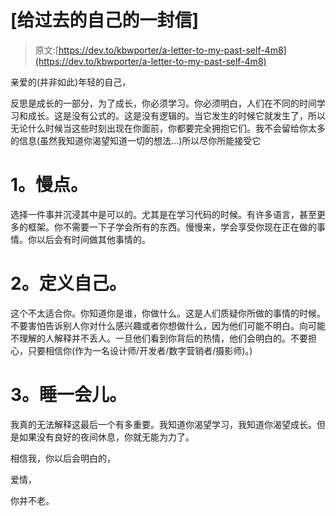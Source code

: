 # [给过去的自己的一封信]

> 原文:[https://dev.to/kbwporter/a-letter-to-my-past-self-4m8](https://dev.to/kbwporter/a-letter-to-my-past-self-4m8)

亲爱的(并非如此)年轻的自己，

反思是成长的一部分，为了成长，你必须学习。你必须明白，人们在不同的时间学习和成长。这是没有公式的。这是没有逻辑的。当它发生的时候它就发生了，所以无论什么时候当这些时刻出现在你面前，你都要完全拥抱它们。我不会留给你太多的信息(虽然我知道你渴望知道一切的想法...)所以尽你所能接受它

# [](#1-slow-down)1。慢点。

选择一件事并沉浸其中是可以的。尤其是在学习代码的时候。有许多语言，甚至更多的框架。你不需要一下子学会所有的东西。慢慢来，学会享受你现在正在做的事情。你以后会有时间做其他事情的。

# [](#2-define-yourself)2。定义自己。

这个不太适合你。你知道你是谁，你做什么。这是人们质疑你所做的事情的时候。不要害怕告诉别人你对什么感兴趣或者你想做什么，因为他们可能不明白。向可能不理解的人解释并不丢人。一旦他们看到你背后的热情，他们会明白的。不要担心，只要相信你(作为一名设计师/开发者/数字营销者/摄影师)。)

# [](#3-get-some-sleep)3。睡一会儿。

我真的无法解释这最后一个有多重要。我知道你渴望学习，我知道你渴望成长。但是如果没有良好的夜间休息，你就无能为力了。

相信我，你以后会明白的，

爱情，

你并不老。